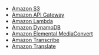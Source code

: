 - [Amazon S3][s3]
- [Amazon API Gateway][api-gateway]
- [Amazon Lambda][lambda]
- [Amazon DynamoDB][dynamodb]
- [Amazon Elemental MediaConvert][mediaconvert]
- [Amazon Transcribe][transcribe]
- [Amazon Translate][translate]

[s3]: https://aws.amazon.com/cn/s3/
[api-gateway]: https://aws.amazon.com/cn/api-gateway/
[lambda]: https://aws.amazon.com/cn/lambda/
[dynamodb]: https://aws.amazon.com/cn/dynamodb/
[mediaconvert]: https://aws.amazon.com/cn/mediaconvert/
[transcribe]: https://aws.amazon.com/cn/transcribe/
[translate]: https://aws.amazon.com/cn/translate/